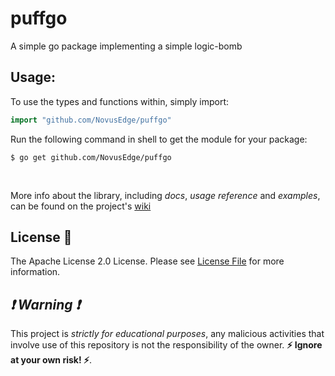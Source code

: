 # puffgo
A simple go package implementing a simple logic-bomb

## Usage:

To use the types and functions within, simply import:
```go
import "github.com/NovusEdge/puffgo"
```

Run the following command in shell to get the module for your package:

```shell
$ go get github.com/NovusEdge/puffgo
```

<br>

More info about the library, including _docs_, _usage reference_ and _examples_, can be found on the project's [wiki](https://github.com/NovusEdge/puffgo/wiki)



## License :scroll:
The Apache License 2.0 License. Please see [License File](LICENSE) for more information.


##  _:exclamation: Warning :exclamation:_
This project is _strictly for educational purposes_, any malicious activities that involve use of this repository is not the responsibility of the owner. 
**:zap: Ignore at your own risk! :zap:**.


